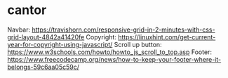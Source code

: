 # cantor
Navbar: https://travishorn.com/responsive-grid-in-2-minutes-with-css-grid-layout-4842a41420fe
Copyright: https://linuxhint.com/get-current-year-for-copyright-using-javascript/
Scroll up button: https://www.w3schools.com/howto/howto_js_scroll_to_top.asp
Footer: https://www.freecodecamp.org/news/how-to-keep-your-footer-where-it-belongs-59c6aa05c59c/
